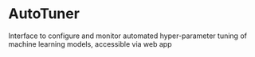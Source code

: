 # AutoTuner
Interface to configure and monitor automated hyper-parameter tuning of machine learning models, accessible via web app
